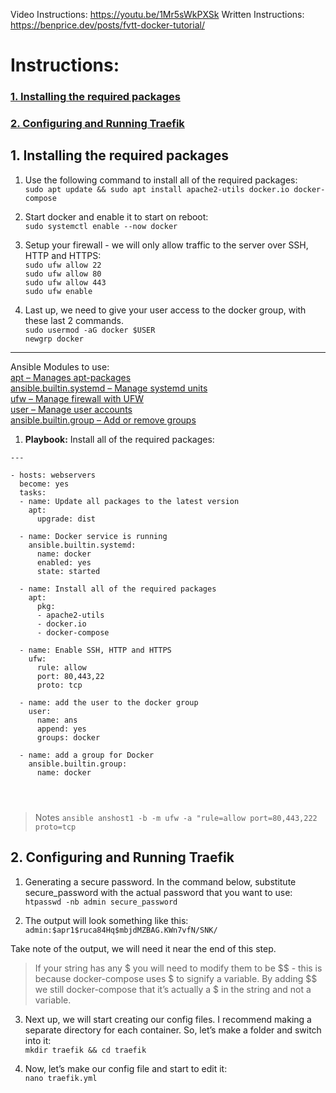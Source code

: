 Video Instructions: https://youtu.be/1Mr5sWkPXSk
Written Instructions: https://benprice.dev/posts/fvtt-docker-tutorial/

# Instructions:
### [1. Installing the required packages]()
### [2. Configuring and Running Traefik]()

## 1. Installing the required packages

1. Use the following command to install all of the required packages:<br>
``sudo apt update && sudo apt install apache2-utils docker.io docker-compose``<br>

2. Start docker and enable it to start on reboot:<br>
``sudo systemctl enable --now docker``<br>

3. Setup your firewall - we will only allow traffic to the server over SSH, HTTP and HTTPS:<br>
``sudo ufw allow 22``<br>
``sudo ufw allow 80``<br>
``sudo ufw allow 443``<br>
``sudo ufw enable``<br>

5. Last up, we need to give your user access to the docker group, with these last 2 commands.<br>
``sudo usermod -aG docker $USER``<br>
``newgrp docker``<br>

----------------
Ansible Modules to use:<br>
[apt – Manages apt-packages](https://docs.ansible.com/ansible/2.9/modules/apt_module.html#apt-module)<br>
[ansible.builtin.systemd – Manage systemd units](https://docs.ansible.com/ansible/latest/collections/ansible/builtin/systemd_module.html)<br>
[ufw – Manage firewall with UFW](https://docs.ansible.com/ansible/2.9/modules/ufw_module.html#ufw-module)<br>
[user – Manage user accounts](https://docs.ansible.com/ansible/2.9/modules/user_module.html#user-module)<br>
[ansible.builtin.group – Add or remove groups](https://docs.ansible.com/ansible/latest/collections/ansible/builtin/group_module.html)<br>

1. **Playbook:** Install all of the required packages:<br>



```
---

- hosts: webservers
  become: yes
  tasks:
  - name: Update all packages to the latest version
    apt:
      upgrade: dist

  - name: Docker service is running
    ansible.builtin.systemd:
      name: docker
      enabled: yes
      state: started

  - name: Install all of the required packages
    apt:
      pkg:
      - apache2-utils
      - docker.io
      - docker-compose

  - name: Enable SSH, HTTP and HTTPS
    ufw:
      rule: allow
      port: 80,443,22
      proto: tcp

  - name: add the user to the docker group
    user:
      name: ans
      append: yes
      groups: docker

  - name: add a group for Docker
    ansible.builtin.group:
      name: docker




```
> Notes
``ansible anshost1 -b -m ufw -a "rule=allow port=80,443,222 proto=tcp``


## 2. Configuring and Running Traefik

1. Generating a secure password. In the command below, substitute secure_password with the actual password that you want to use:<br>
``htpasswd -nb admin secure_password``<br>

2. The output will look something like this:<br>
``admin:$apr1$ruca84Hq$mbjdMZBAG.KWn7vfN/SNK/``<br>

Take note of the output, we will need it near the end of this step.<br>
> If your string has any $ you will need to modify them to be $$ - this is because docker-compose uses $ to signify a variable. By adding $$ we still docker-compose that it’s actually a $ in the string and not a variable.

3. Next up, we will start creating our config files. I recommend making a separate directory for each container. So, let’s make a folder and switch into it:<br>
``mkdir traefik && cd traefik``<br>

4. Now, let’s make our config file and start to edit it:<br>
``nano traefik.yml``<br>
